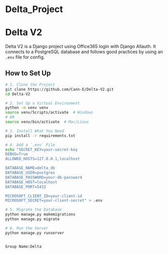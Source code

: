 # Delta_Project
# Delta V2


Delta V2 is a Django project using Office365 login with Django Allauth. It connects to a PostgreSQL database and follows good practices by using an `.env` file for config.

## How to Set Up

```bash
# 1. Clone the Project
git clone https://github.com/Cann-E/Delta-V2.git
cd Delta-V2

# 2. Set Up a Virtual Environment
python -m venv venv
source venv/Scripts/activate  # Windows
# OR
source venv/bin/activate  # Mac/Linux

# 3. Install What You Need
pip install -r requirements.txt

# 4. Add a `.env` File
echo "SECRET_KEY=your-secret-key
DEBUG=True
ALLOWED_HOSTS=127.0.0.1,localhost

DATABASE_NAME=delta_db
DATABASE_USER=postgres
DATABASE_PASSWORD=your-db-password
DATABASE_HOST=localhost
DATABASE_PORT=5432

MICROSOFT_CLIENT_ID=your-client-id
MICROSOFT_SECRET=your-client-secret" > .env

# 5. Migrate the Database
python manage.py makemigrations
python manage.py migrate

# 6. Run the Server
python manage.py runserver


Group Name:Delta
